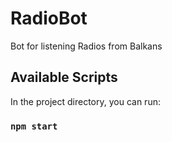 # RadioBot
Bot for listening Radios from Balkans

## Available Scripts

In the project directory, you can run:

### `npm start`
